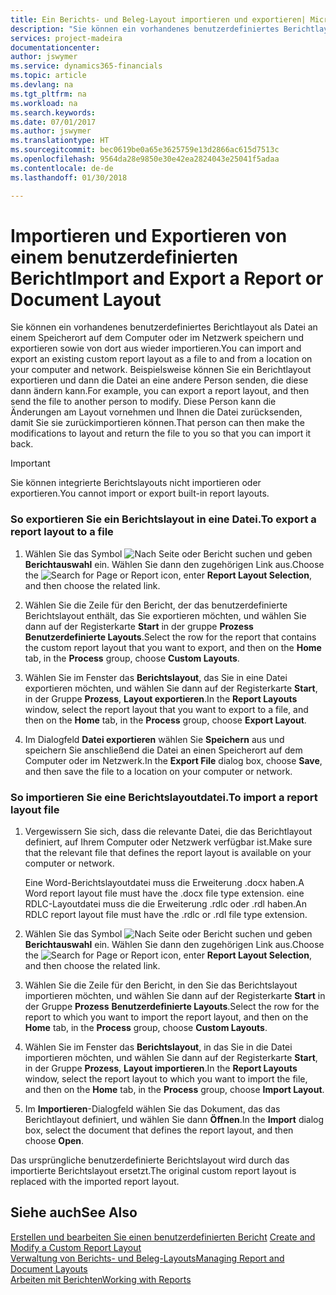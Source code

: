 ```yaml
---
title: Ein Berichts- und Beleg-Layout importieren und exportieren| Microsoft Docs
description: "Sie können ein vorhandenes benutzerdefiniertes Berichtlayout als Datei an einem Speicherort auf dem Computer oder im Netzwerk speichern und exportieren sowie von dort aus wieder importieren."
services: project-madeira
documentationcenter: 
author: jswymer
ms.service: dynamics365-financials
ms.topic: article
ms.devlang: na
ms.tgt_pltfrm: na
ms.workload: na
ms.search.keywords: 
ms.date: 07/01/2017
ms.author: jswymer
ms.translationtype: HT
ms.sourcegitcommit: bec0619be0a65e3625759e13d2866ac615d7513c
ms.openlocfilehash: 9564da28e9850e30e42ea2824043e25041f5adaa
ms.contentlocale: de-de
ms.lasthandoff: 01/30/2018

---
```

# <a name="import-and-export-a-report-or-document-layout"></a><span data-ttu-id="1b9a1-103">Importieren und Exportieren von einem benutzerdefinierten Bericht</span><span class="sxs-lookup"><span data-stu-id="1b9a1-103">Import and Export a Report or Document Layout</span></span>
<span data-ttu-id="1b9a1-104">Sie können ein vorhandenes benutzerdefiniertes Berichtlayout als Datei an einem Speicherort auf dem Computer oder im Netzwerk speichern und exportieren sowie von dort aus wieder importieren.</span><span class="sxs-lookup"><span data-stu-id="1b9a1-104">You can import and export an existing custom report layout as a file to and from a location on your computer and network.</span></span> <span data-ttu-id="1b9a1-105">Beispielsweise können Sie ein Berichtlayout exportieren und dann die Datei an eine andere Person senden, die diese dann ändern kann.</span><span class="sxs-lookup"><span data-stu-id="1b9a1-105">For example, you can export a report layout, and then send the file to another person to modify.</span></span> <span data-ttu-id="1b9a1-106">Diese Person kann die Änderungen am Layout vornehmen und Ihnen die Datei zurücksenden, damit Sie sie zurückimportieren können.</span><span class="sxs-lookup"><span data-stu-id="1b9a1-106">That person can then make the modifications to layout and return the file to you so that you can import it back.</span></span>  
  
> [!IMPORTANT]  
>  <span data-ttu-id="1b9a1-107">Sie können integrierte Berichtslayouts nicht importieren oder exportieren.</span><span class="sxs-lookup"><span data-stu-id="1b9a1-107">You cannot import or export built-in report layouts.</span></span>  
  
### <a name="to-export-a-report-layout-to-a-file"></a><span data-ttu-id="1b9a1-108">So exportieren Sie ein Berichtslayout in eine Datei.</span><span class="sxs-lookup"><span data-stu-id="1b9a1-108">To export a report layout to a file</span></span>  
  
1.  <span data-ttu-id="1b9a1-109">Wählen Sie das Symbol ![Nach Seite oder Bericht suchen](media/ui-search/search_small.png "Nach Seite oder Bericht suchen") und geben **Berichtauswahl** ein. Wählen Sie dann den zugehörigen Link aus.</span><span class="sxs-lookup"><span data-stu-id="1b9a1-109">Choose the ![Search for Page or Report](media/ui-search/search_small.png "Search for Page or Report icon") icon, enter **Report Layout Selection**, and then choose the related link.</span></span>  
  
2.  <span data-ttu-id="1b9a1-110">Wählen Sie die Zeile für den Bericht, der das benutzerdefinierte Berichtslayout enthält, das Sie exportieren möchten, und wählen Sie dann auf der Registerkarte **Start** in der gruppe **Prozess** **Benutzerdefinierte Layouts**.</span><span class="sxs-lookup"><span data-stu-id="1b9a1-110">Select the row for the report that contains the custom report layout that you want to export, and then on the **Home** tab, in the **Process** group, choose **Custom Layouts**.</span></span>  
  
3.  <span data-ttu-id="1b9a1-111">Wählen Sie im Fenster das **Berichtslayout**, das Sie in eine Datei exportieren möchten, und wählen Sie dann auf der Registerkarte **Start**, in der Gruppe **Prozess**, **Layout exportieren**.</span><span class="sxs-lookup"><span data-stu-id="1b9a1-111">In the **Report Layouts** window, select the report layout that you want to export to a file, and then on the **Home** tab, in the **Process** group, choose **Export Layout**.</span></span>  
  
4.  <span data-ttu-id="1b9a1-112">Im Dialogfeld **Datei exportieren** wählen Sie **Speichern** aus und speichern Sie anschließend die Datei an einen Speicherort auf dem Computer oder im Netzwerk.</span><span class="sxs-lookup"><span data-stu-id="1b9a1-112">In the **Export File** dialog box, choose **Save**, and then save the file to a location on your computer or network.</span></span>  
  
### <a name="to-import-a-report-layout-file"></a><span data-ttu-id="1b9a1-113">So importieren Sie eine Berichtslayoutdatei.</span><span class="sxs-lookup"><span data-stu-id="1b9a1-113">To import a report layout file</span></span>  
  
1.  <span data-ttu-id="1b9a1-114">Vergewissern Sie sich, dass die relevante Datei, die das Berichtlayout definiert, auf Ihrem Computer oder Netzwerk verfügbar ist.</span><span class="sxs-lookup"><span data-stu-id="1b9a1-114">Make sure that the relevant file that defines the report layout is available on your computer or network.</span></span>  
  
     <span data-ttu-id="1b9a1-115">Eine Word-Berichtslayoutdatei muss die Erweiterung .docx haben.</span><span class="sxs-lookup"><span data-stu-id="1b9a1-115">A Word report layout file must have the .docx file type extension.</span></span> <span data-ttu-id="1b9a1-116">eine RDLC-Layoutdatei muss die die Erweiterung .rdlc oder .rdl haben.</span><span class="sxs-lookup"><span data-stu-id="1b9a1-116">An RDLC report layout file must have the .rdlc or .rdl file type extension.</span></span>  
  
2.  <span data-ttu-id="1b9a1-117">Wählen Sie das Symbol ![Nach Seite oder Bericht suchen](media/ui-search/search_small.png "Nach Seite oder Bericht suchen") und geben **Berichtauswahl** ein. Wählen Sie dann den zugehörigen Link aus.</span><span class="sxs-lookup"><span data-stu-id="1b9a1-117">Choose the ![Search for Page or Report](media/ui-search/search_small.png "Search for Page or Report icon") icon, enter **Report Layout Selection**, and then choose the related link.</span></span>  
  
3.  <span data-ttu-id="1b9a1-118">Wählen Sie die Zeile für den Bericht, in den Sie das Berichtslayout importieren möchten, und wählen Sie dann auf der Registerkarte **Start** in der Gruppe **Prozess** **Benutzerdefinierte Layouts**.</span><span class="sxs-lookup"><span data-stu-id="1b9a1-118">Select the row for the report to which you want to import the report layout, and then on the **Home** tab, in the **Process** group, choose **Custom Layouts**.</span></span>  
  
4.  <span data-ttu-id="1b9a1-119">Wählen Sie im Fenster das **Berichtslayout**, in das Sie in die Datei importieren möchten, und wählen Sie dann auf der Registerkarte **Start**, in der Gruppe **Prozess**, **Layout importieren**.</span><span class="sxs-lookup"><span data-stu-id="1b9a1-119">In the **Report Layouts** window, select the report layout to which you want to import the file, and then on the **Home** tab, in the **Process** group, choose **Import Layout**.</span></span>  
  
5.  <span data-ttu-id="1b9a1-120">Im **Importieren**-Dialogfeld wählen Sie das Dokument, das das Berichtlayout definiert, und wählen Sie dann **Öffnen**.</span><span class="sxs-lookup"><span data-stu-id="1b9a1-120">In the **Import** dialog box, select the document that defines the report layout, and then choose **Open**.</span></span>  
  
 <span data-ttu-id="1b9a1-121">Das ursprüngliche benutzerdefinierte Berichtslayout wird durch das importierte Berichtslayout ersetzt.</span><span class="sxs-lookup"><span data-stu-id="1b9a1-121">The original custom report layout is replaced with the imported report layout.</span></span>  
  
## <a name="see-also"></a><span data-ttu-id="1b9a1-122">Siehe auch</span><span class="sxs-lookup"><span data-stu-id="1b9a1-122">See Also</span></span>  
 <span data-ttu-id="1b9a1-123">[Erstellen und bearbeiten Sie einen benutzerdefinierten Bericht](ui-how-create-custom-report-layout.md) </span><span class="sxs-lookup"><span data-stu-id="1b9a1-123">[Create and Modify a Custom Report Layout](ui-how-create-custom-report-layout.md) </span></span>  
 [<span data-ttu-id="1b9a1-124">Verwaltung von Berichts- und Beleg-Layouts</span><span class="sxs-lookup"><span data-stu-id="1b9a1-124">Managing Report and Document Layouts</span></span>](ui-manage-report-layouts.md)  
 [<span data-ttu-id="1b9a1-125">Arbeiten mit Berichten</span><span class="sxs-lookup"><span data-stu-id="1b9a1-125">Working with Reports</span></span>](ui-work-report.md)    
